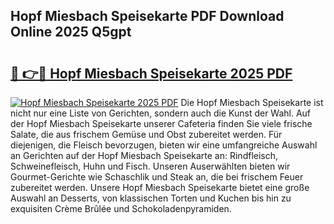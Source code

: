 ## Hopf Miesbach Speisekarte PDF Download Online 2025 Q5gpt

# <h2><a href="http://gcccl2u.nevu.top/?p=Hopf+Miesbach+Speisekarte">🔗 👉🔴 Hopf Miesbach Speisekarte 2025 PDF</a></h2>

[![Hopf Miesbach Speisekarte 2025 PDF](https://i.imgur.com/dBaPXMq.png)](http://gcccl2u.nevu.top/?p=Hopf+Miesbach+Speisekarte)
Die Hopf Miesbach Speisekarte ist nicht nur eine Liste von Gerichten, sondern auch die Kunst der Wahl. Auf der Hopf Miesbach Speisekarte unserer Cafeteria finden Sie viele frische Salate, die aus frischem Gemüse und Obst zubereitet werden. Für diejenigen, die Fleisch bevorzugen, bieten wir eine umfangreiche Auswahl an Gerichten auf der Hopf Miesbach Speisekarte an: Rindfleisch, Schweinefleisch, Huhn und Fisch. Unseren Auserwählten bieten wir Gourmet-Gerichte wie Schaschlik und Steak an, die bei frischem Feuer zubereitet werden. Unsere Hopf Miesbach Speisekarte bietet eine große Auswahl an Desserts, von klassischen Torten und Kuchen bis hin zu exquisiten Crème Brûlée und Schokoladenpyramiden.
